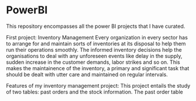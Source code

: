 # PowerBI
This repository encompasses all the power BI projects that I have curated. 

First project: Inventory Management
Every organization in every sector has to arrange for and maintain sorts of inventories at its disposal to help them run their operations smoothly. The informed inventory decisions help the organisations to deal with any unforeseen events like delay in the supply, sudden increase in the customer demands, labor strikes and so on. This makes the maintainence of the inventory, a primary and significant task that should be dealt with utter care and maintained on regular intervals.

Features of my inventory management project: This project entails the study of two tables: past orders and the stock information. The past order table 
